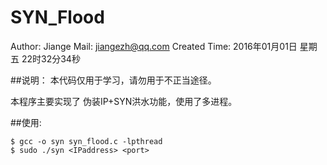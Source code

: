 # SYN_Flood

Author: Jiange
Mail: jiangezh@qq.com 
Created Time: 2016年01月01日 星期五 22时32分34秒

##说明：
本代码仅用于学习，请勿用于不正当途径。

本程序主要实现了 伪装IP+SYN洪水功能，使用了多进程。


##使用:

```
$ gcc -o syn syn_flood.c -lpthread
$ sudo ./syn <IPaddress> <port>
```
